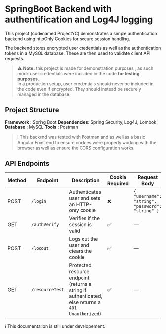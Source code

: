 ﻿# SpringBoot Backend with authentification and Log4J logging
This project (codenamed ProjectYC) demonstrates a simple authentication backend using httpOnly Cookies for secure session handling. 

The backend stores encrypted user credentials as well as the authentication tokens in a MySQL database. These are then used to validate client API requests.

> ⚠️ **Note:** this project is made for demonstration purposes , as such mock user credentials were included in the code **for testing purposes**.  
> In a production setup, user credentials should never be included in the code even if encrypted. They should instead be securely managed in the database.
## Project Structure
**Framework** : Spring Boot
**Dependencies**: Spring Security, Log4J, Lombok 
**Database** : MySQL
**Tools** : Postman  
> ℹ️ This backend was tested with Postman and as well as a basic Angular Front end to ensure cookies were properly working with the browser as well as ensure the CORS configuration works. 

##  API Endpoints

|Method| Endpoint|Description|Cookie Required|Request Body|Response Body
|--|--|--|--|--|--|
| POST   | `/login`        | Authenticates user and sets an HTTP-only cookie             | ❌               | `{ "username": "string", "password": "string" }` | `{ "message": "string", "success": boolean}` |
| GET    | `/authVerify`   | Verifies if the session is valid                            | ✅               | —                                                | `boolean`                     |
| POST   | `/logout`       | Logs out the user and clears the cookie                     | ✅               | —                                                | `boolean`                           |
| GET    | `/resourceTest` | Protected resource endpoint (returns a string if authenticated, else returns a `401 Unauthorized`) | ✅               | —                                                | ``string``                            |



ℹ️ This documentation is still under developement.
